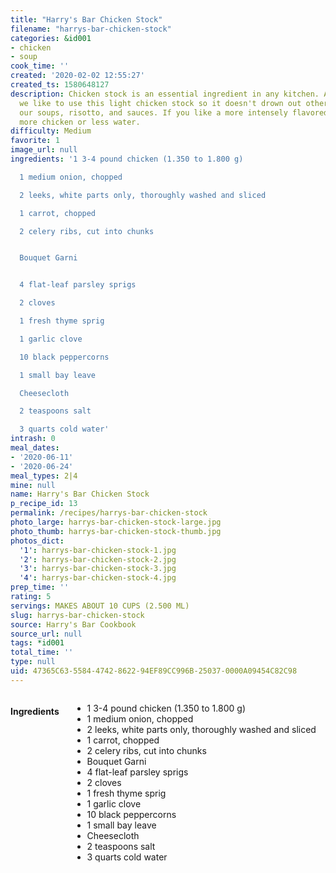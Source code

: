 ```yaml
---
title: "Harry's Bar Chicken Stock"
filename: "harrys-bar-chicken-stock"
categories: &id001
- chicken
- soup
cook_time: ''
created: '2020-02-02 12:55:27'
created_ts: 1580648127
description: Chicken stock is an essential ingredient in any kitchen. At Harry's Bar
  we like to use this light chicken stock so it doesn't drown out other flavors in
  our soups, risotto, and sauces. If you like a more intensely flavored stock, use
  more chicken or less water.
difficulty: Medium
favorite: 1
image_url: null
ingredients: '1 3-4 pound chicken (1.350 to 1.800 g)

  1 medium onion, chopped

  2 leeks, white parts only, thoroughly washed and sliced

  1 carrot, chopped

  2 celery ribs, cut into chunks


  Bouquet Garni


  4 flat-leaf parsley sprigs

  2 cloves

  1 fresh thyme sprig

  1 garlic clove

  10 black peppercorns

  1 small bay leave

  Cheesecloth

  2 teaspoons salt

  3 quarts cold water'
intrash: 0
meal_dates:
- '2020-06-11'
- '2020-06-24'
meal_types: 2|4
mine: null
name: Harry's Bar Chicken Stock
p_recipe_id: 13
permalink: /recipes/harrys-bar-chicken-stock
photo_large: harrys-bar-chicken-stock-large.jpg
photo_thumb: harrys-bar-chicken-stock-thumb.jpg
photos_dict:
  '1': harrys-bar-chicken-stock-1.jpg
  '2': harrys-bar-chicken-stock-2.jpg
  '3': harrys-bar-chicken-stock-3.jpg
  '4': harrys-bar-chicken-stock-4.jpg
prep_time: ''
rating: 5
servings: MAKES ABOUT 10 CUPS (2.500 ML)
slug: harrys-bar-chicken-stock
source: Harry's Bar Cookbook
source_url: null
tags: *id001
total_time: ''
type: null
uid: 47365C63-5584-4742-8622-94EF89CC996B-25037-0000A09454C82C98
---
```

<div class="large-8 medium-7 columns" id="writeup">	</div><!-- #writeup -->
</div><!-- #row-one -->
<div class="row" id="row-two">	<div class="medium-4 small-5 columns" id="ingredients"><h4>Ingredients</h4><div class="box box-ingredients content"><ul>
<li>1 3-4 pound chicken (1.350 to 1.800 g)</li>
<li>1 medium onion, chopped</li>
<li>2 leeks, white parts only, thoroughly washed and sliced</li>
<li>1 carrot, chopped</li>
<li>2 celery ribs, cut into chunks</li>
<li>Bouquet Garni</li>
<li>4 flat-leaf parsley sprigs</li>
<li>2 cloves</li>
<li>1 fresh thyme sprig</li>
<li>1 garlic clove</li>
<li>10 black peppercorns</li>
<li>1 small bay leave</li>
<li>Cheesecloth</li>
<li>2 teaspoons salt</li>
<li>3 quarts cold water</li>
</ul>
</div>	</div>	<div class="medium-6 small-7 columns" id="directions">	</div>